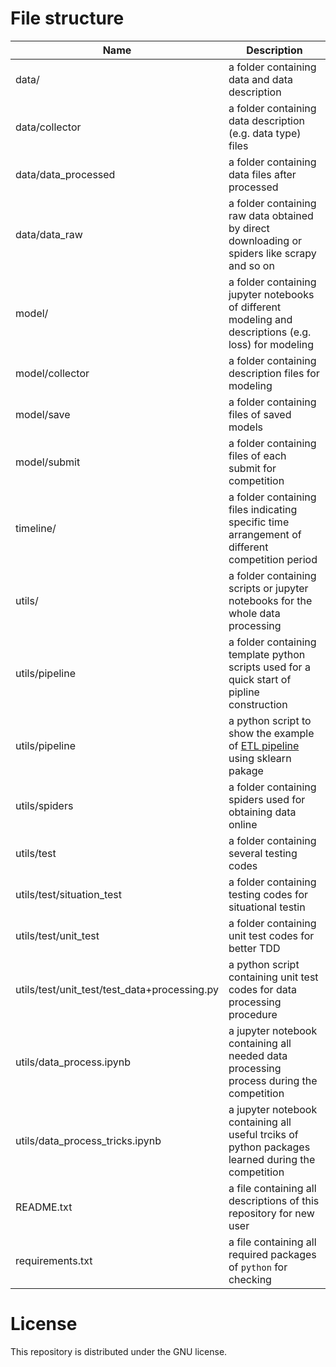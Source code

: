# File structure

Name | Description |
------------ | -------------
data/ | a folder containing data and data description
data/collector | a folder containing data description (e.g. data type) files
data/data_processed| a folder containing data files after processed
data/data_raw| a folder containing  raw data obtained by direct downloading or spiders like scrapy and so on
model/ | a folder containing jupyter notebooks of different modeling and descriptions (e.g. loss) for modeling
model/collector | a folder containing description files for modeling
model/save | a folder containing files of saved models
model/submit | a folder containing files of each submit for competition
timeline/ | a folder containing files indicating specific time arrangement of different competition period
utils/ | a folder containing scripts or jupyter notebooks for the whole data processing
utils/pipeline | a folder containing template python scripts used for a quick start of pipline construction
utils/pipeline | a python script to show the example of [ETL pipeline](https://en.wikipedia.org/wiki/Extract,_transform,_load) using sklearn pakage
utils/spiders | a folder containing spiders used for obtaining data online
utils/test | a folder containing several testing codes 
utils/test/situation_test | a folder containing testing codes for situational testin
utils/test/unit_test | a folder containing unit test codes for better TDD
utils/test/unit_test/test_data+processing.py | a python script containing unit test codes for data processing procedure
utils/data_process.ipynb | a jupyter notebook containing all needed data processing process during the competition
utils/data_process_tricks.ipynb | a jupyter notebook containing all useful trciks of python packages learned during the competition
README.txt | a file containing all descriptions of this repository for new user
requirements.txt | a file containing all required packages of `python` for checking

# License

This repository is distributed under the GNU license.
